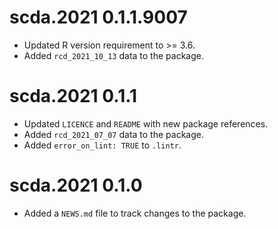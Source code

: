 # scda.2021 0.1.1.9007

* Updated R version requirement to >= 3.6.
* Added `rcd_2021_10_13` data to the package.

# scda.2021 0.1.1

* Updated `LICENCE` and `README` with new package references.
* Added `rcd_2021_07_07` data to the package.
* Added `error_on_lint: TRUE` to `.lintr`.

# scda.2021 0.1.0

* Added a `NEWS.md` file to track changes to the package.
